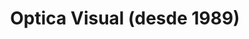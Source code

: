 ---
title: "Optica Visual (desde 1989)"
url: /asuncion-paraguay/optica-visual-desde-1989-estados-unidos-49/
shop: óptico
---